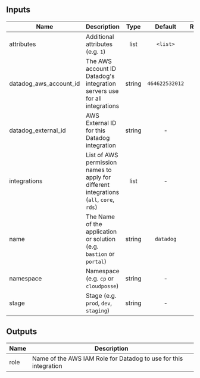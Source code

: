 ## Inputs

| Name | Description | Type | Default | Required |
|------|-------------|:----:|:-----:|:-----:|
| attributes | Additional attributes (e.g. `1`) | list | `<list>` | no |
| datadog_aws_account_id | The AWS account ID Datadog's integration servers use for all integrations | string | `464622532012` | no |
| datadog_external_id | AWS External ID for this Datadog integration | string | - | yes |
| integrations | List of AWS permission names to apply for different integrations (`all`, `core`, `rds`) | list | - | yes |
| name | The Name of the application or solution  (e.g. `bastion` or `portal`) | string | `datadog` | no |
| namespace | Namespace (e.g. `cp` or `cloudposse`) | string | - | yes |
| stage | Stage (e.g. `prod`, `dev`, `staging`) | string | - | yes |

## Outputs

| Name | Description |
|------|-------------|
| role | Name of the AWS IAM Role for Datadog to use for this integration |

